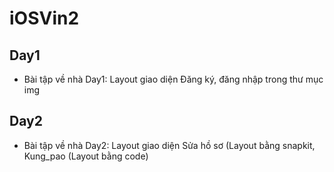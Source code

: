 # iOSVin2

## Day1
- Bài tập về nhà Day1:
Layout giao diện Đăng ký, đăng nhập trong thư mục img

## Day2
- Bài tập về nhà Day2:
Layout giao diện Sửa hồ sơ (Layout bằng snapkit, Kung_pao (Layout bằng code) 
